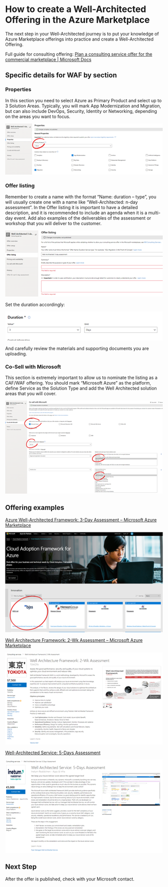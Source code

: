 # How to create a Well-Architected Offering in the Azure Marketplace

The next step in your Well-Architected journey is to put your knowledge of Azure Marketplace offerings into practice and create a Well-Architected Offering.

Full guide for consulting offering: [Plan a consulting service offer for the commercial marketplace | Microsoft Docs][planoffer]

## Specific details for WAF by section

### Properties

In this section you need to select Azure as Primary Product and select up to 3 Solution Areas. Typically, you will mark App Modernization and Migration, but can also include DevOps, Security, Identity or Networking, depending on the areas you want to focus.

![properties]

### Offer listing

Remember to create a name with the format “Name: duration – type”, you will usually create one with a name like “Well-Architected: n-day assessment”. In the Offer listing it is important to have a detailed description, and it is recommended to include an agenda when it is a multi-day event. Add also examples of the deliverables of the assessment or workshop that you will deliver to the customer.

![listing]

Set the duration accordingly:

![duration]

And carefully review the materials and supporting documents you are uploading.

### Co-Sell with Microsoft

This section is extremely important to allow us to nominate the listing as a CAF/WAF offering. You should mark “Microsoft Azure” as the platform, define Service as the Solution Type and add the Well Architected solution areas that you will cover.

![cosell]

## Offering examples

[Azure Well-Architected Framework: 3-Day Assessment – Microsoft Azure Marketplace][bjss-example]

![examples]

[Well Architecture Framework: 2-Wk Assessment – Microsoft Azure Marketplace][tokiota-example]

![examples2]

[Well-Architected Service: 5-Days Assessment][inetum-example]

![examples3]

## Next Step

After the offer is published, check with your Microsoft contact.

[planoffer]: https://docs.microsoft.com/azure/marketplace/plan-consulting-service-offer#eligibility-requirements
[bjss-example]: https://azuremarketplace.microsoft.com/en-US/marketplace/consulting-services/bjss.bjss-waf
[caf-listing]: https://forms.office.com/Pages/ResponsePage.aspx?id=v4j5cvGGr0GRqy180BHbR_CwR5yfKO9GnxfeSdkJMahUQjZOVEJZWDQzWUczU082UFZTNTc0VDFaSS4u&wdLOR=cB54E1B5D-2AD0-4A3A-834E-543086B11224
[inetum-example]: https://azuremarketplace.microsoft.com/en-us/marketplace/consulting-services/inetumrealdolmen_apps-infra.wafmgd
[tokiota-example]: https://azuremarketplace.microsoft.com/en-us/marketplace/consulting-services/tokiota.tkt-sec-waf?page=1&search=waf

[cosell]: ./images/offer_cosell.png
[duration]: ./images/offer_duration.png
[examples]: ./images/offer_examples.png
[examples2]: ./images/offer_examples2.png
[examples3]: ./images/offer_examples3.png
[listing]: ./images/offer_listing.png
[properties]: ./images/offer_properties.png "Set Azure as primary product"
